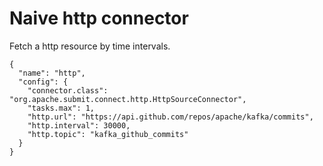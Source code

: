 # Naive http connector
 

Fetch a http resource by time intervals.

```
{
  "name": "http",
  "config": {
    "connector.class": "org.apache.submit.connect.http.HttpSourceConnector",
    "tasks.max": 1,
    "http.url": "https://api.github.com/repos/apache/kafka/commits",
    "http.interval": 30000,
    "http.topic": "kafka_github_commits"
  }
}
```
